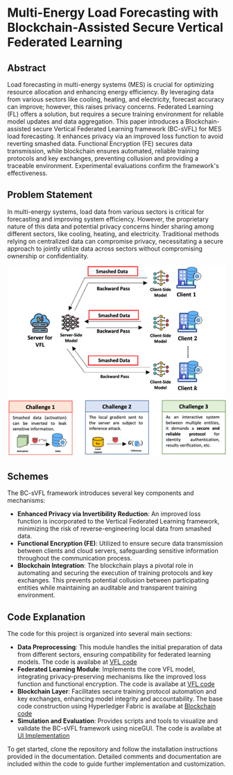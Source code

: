 # Multi-Energy Load Forecasting with Blockchain-Assisted Secure Vertical Federated Learning

## Abstract

Load forecasting in multi-energy systems (MES) is crucial for optimizing resource allocation and enhancing energy efficiency. By leveraging data from various sectors like cooling, heating, and electricity, forecast accuracy can improve; however, this raises privacy concerns. Federated Learning (FL) offers a solution, but requires a secure training environment for reliable model updates and data aggregation. This paper introduces a Blockchain-assisted secure Vertical Federated Learning framework (BC-sVFL) for MES load forecasting. It enhances privacy via an improved loss function to avoid reverting smashed data. Functional Encryption (FE) secures data transmission, while blockchain ensures automated, reliable training protocols and key exchanges, preventing collusion and providing a traceable environment. Experimental evaluations confirm the framework's effectiveness.

## Problem Statement

In multi-energy systems, load data from various sectors is critical for forecasting and improving system efficiency. However, the proprietary nature of this data and potential privacy concerns hinder sharing among different sectors, like cooling, heating, and electricity. Traditional methods relying on centralized data can compromise privacy, necessitating a secure approach to jointly utilize data across sectors without compromising ownership or confidentiality.

![Problems in current practices](img/ps.png)

## Schemes

The BC-sVFL framework introduces several key components and mechanisms:

- **Enhanced Privacy via Invertibility Reduction**: An improved loss function is incorporated to the Vertical Federated Learning framework, minimizing the risk of reverse-engineering local data from smashed data.
- **Functional Encryption (FE)**: Utilized to ensure secure data transmission between clients and cloud servers, safeguarding sensitive information throughout the communication process.
- **Blockchain Integration**: The blockchain plays a pivotal role in automating and securing the execution of training protocols and key exchanges. This prevents potential collusion between participating entities while maintaining an auditable and transparent training environment.

## Code Explanation

The code for this project is organized into several main sections:

- **Data Preprocessing**: This module handles the initial preparation of data from different sectors, ensuring compatibility for federated learning models. The code is availabe at [VFL code](https://github.com/ryyao-2022/BC-sVFL/vfl)
- **Federated Learning Module**: Implements the core VFL model, integrating privacy-preserving mechanisms like the improved loss function and functional encryption. The code is availabe at [VFL code](https://github.com/ryyao-2022/BC-sVFL/vfl)
- **Blockchain Layer**: Facilitates secure training protocol automation and key exchanges, enhancing model integrity and accountability. The base code construction using Hyperledger Fabric is availabe at [Blockchain code](https://github.com/ryyao-2022/BC-sVFL/blockchain)
- **Simulation and Evaluation**: Provides scripts and tools to visualize and validate the BC-sVFL framework using niceGUI. The code is availabe at [UI Implementation](https://github.com/ryyao-2022/BC-sVFL/ui)

To get started, clone the repository and follow the installation instructions provided in the documentation. Detailed comments and documentation are included within the code to guide further implementation and customization.
